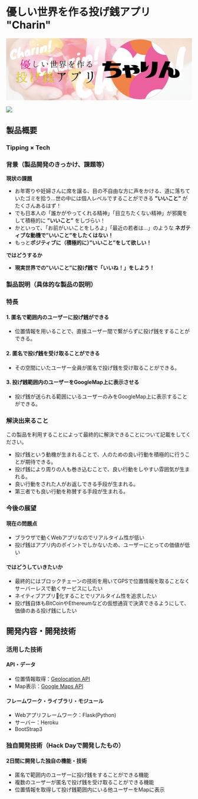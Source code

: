 # 優しい世界を作る投げ銭アプリ "Charin"

[![Product Name](rm_header.jpg)](https://github.com/jphacks/KB_1817/blob/master/rm_header.jpg?raw=true)

[![](https://img.youtube.com/vi/hydAuo3ZiQo/0.jpg)](https://www.youtube.com/watch?v=hydAuo3ZiQo)

## 製品概要
### Tipping × Tech

### 背景（製品開発のきっかけ、課題等）

**現状の課題**

- お年寄りや妊婦さんに席を譲る、目の不自由な方に声をかける、道に落ちていたゴミを拾う...世の中には個人レベルですることができる **”いいこと”** がたくさんあるはず！
- でも日本人の「誰かがやってくれる精神」「目立ちたくない精神」が邪魔をして積極的に **”いいこと”** をしづらい！
- かといって、「お前がいいことをしろよ」「最近の若者は...」のような **ネガティブな動機で”いいこと”をしたくはない！**
- もっと**ポジティブに（積極的に）”いいこと”をして欲しい！**

**ではどうするか**

- **現実世界での”いいこと”に投げ銭で「いいね！」をしよう！**

### 製品説明（具体的な製品の説明）

### 特長

#### 1. 匿名で範囲内のユーザーに投げ銭ができる
- 位置情報を用いることで、直接ユーザー間で繋がらずに投げ銭をすることができる。

#### 2. 匿名で投げ銭を受け取ることができる
- その空間にいたユーザー全員が匿名で投げ銭を受け取ることができる。

#### 3. 投げ銭範囲内のユーザーをGoogleMap上に表示させる
- 投げ銭が送られる範囲にいるユーザーのみをGoogleMap上に表示することができる。

### 解決出来ること
この製品を利用することによって最終的に解決できることについて記載をしてください。
- 投げ銭という動機が生まれることで、人のための良い行動を積極的に行うことが期待できる。
- 投げ銭により周りの人も巻き込むことで、良い行動をしやすい雰囲気が生まれる。
- 良い行動をされた人がお返しできる手段が生まれる。
- 第三者でも良い行動を称賛する手段が生まれる。

### 今後の展望
#### 現在の問題点
- ブラウザで動くWebアプリなのでリアルタイム性が低い
- 投げ銭はアプリ内のポイントでしかないため、ユーザーにとっての価値が低い

#### ではどうしていきたいか
- 最終的にはブロックチェーンの技術を用いてGPSで位置情報を取ることなくサーバーレスで動くサービスにしたい
- ネイティブアプリ化することでリアルタイム性を追求したい
- 投げ銭自体もBitCoinやEthereumなどの仮想通貨で決済できるようにして、価値のある投げ銭にしたい


## 開発内容・開発技術
### 活用した技術
#### API・データ

* 位置情報取得：[Geolocation API](https://developer.mozilla.org/ja/docs/Web/API/Geolocation/Using_geolocation)
* Map表示：[Google Maps API](https://cloud.google.com/maps-platform/?hl=ja)

#### フレームワーク・ライブラリ・モジュール
* Webアプリフレームワーク：Flask(Python)
* サーバー：Heroku
* BootStrap3


### 独自開発技術（Hack Dayで開発したもの）
#### 2日間に開発した独自の機能・技術
* 匿名で範囲内のユーザーに投げ銭をすることができる機能
* 複数のユーザーが匿名で投げ銭を受け取ることができる機能
* 位置情報を取得して投げ銭範囲内にいる他ユーザーをMapに表示
